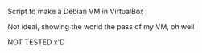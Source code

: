 Script to make a Debian VM in VirtualBox

Not ideal, showing the world the pass of my VM, oh well

NOT TESTED x'D
